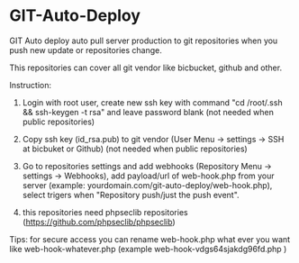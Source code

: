 # GIT-Auto-Deploy
GIT Auto deploy auto pull server production to git repositories when you push new update or repositories change.

This repositories can cover all git vendor like bicbucket, github and other. 

Instruction: 

1. Login with root user, create new ssh key with command "cd /root/.ssh && ssh-keygen -t rsa" and leave password blank (not needed when public repositories) 

2. Copy ssh key (id_rsa.pub) to git vendor (User Menu -> settings -> SSH at bicbuket or Github) (not needed when public repositories) 

3. Go to repositories settings and add webhooks (Repository Menu -> settings -> Webhooks), add payload/url of web-hook.php from your server (example: yourdomain.com/git-auto-deploy/web-hook.php), select trigers when "Repository push/just the push event". 

4. this repositories need phpseclib repositories (https://github.com/phpseclib/phpseclib)

Tips: for secure access you can rename web-hook.php what ever you want like web-hook-whatever.php (example web-hook-vdgs64sjakdg96fd.php )
